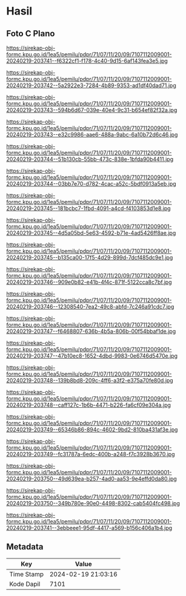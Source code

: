 # Hasil

## Foto C Plano

https://sirekap-obj-formc.kpu.go.id/1ea5/pemilu/pdpr/71/07/11/20/09/7107112009001-20240219-203741--f6322cf1-f178-4c40-9d15-6af143fea3e5.jpg

https://sirekap-obj-formc.kpu.go.id/1ea5/pemilu/pdpr/71/07/11/20/09/7107112009001-20240219-203742--5a2922e3-7284-4b89-9353-ad1df40dad71.jpg

https://sirekap-obj-formc.kpu.go.id/1ea5/pemilu/pdpr/71/07/11/20/09/7107112009001-20240219-203743--594b6d67-039e-40e4-9c31-b654ef82f32a.jpg

https://sirekap-obj-formc.kpu.go.id/1ea5/pemilu/pdpr/71/07/11/20/09/7107112009001-20240219-203743--e32c9986-aae6-488a-9abc-6a10b72d6c46.jpg

https://sirekap-obj-formc.kpu.go.id/1ea5/pemilu/pdpr/71/07/11/20/09/7107112009001-20240219-203744--51b130cb-55bb-473c-838e-1bfda90b4411.jpg

https://sirekap-obj-formc.kpu.go.id/1ea5/pemilu/pdpr/71/07/11/20/09/7107112009001-20240219-203744--03bb7e70-d782-4cac-a52c-5bdf0913a5eb.jpg

https://sirekap-obj-formc.kpu.go.id/1ea5/pemilu/pdpr/71/07/11/20/09/7107112009001-20240219-203745--181bcbc7-1fbd-4091-a4cd-f4103853d1e8.jpg

https://sirekap-obj-formc.kpu.go.id/1ea5/pemilu/pdpr/71/07/11/20/09/7107112009001-20240219-203745--4d5a05bd-5e63-4592-b71e-4ad5426ff8ae.jpg

https://sirekap-obj-formc.kpu.go.id/1ea5/pemilu/pdpr/71/07/11/20/09/7107112009001-20240219-203745--b135ca00-17f5-4d29-899d-7dcf485dc9e1.jpg

https://sirekap-obj-formc.kpu.go.id/1ea5/pemilu/pdpr/71/07/11/20/09/7107112009001-20240219-203746--909e0b82-e41b-4f4c-871f-5122cca8c7bf.jpg

https://sirekap-obj-formc.kpu.go.id/1ea5/pemilu/pdpr/71/07/11/20/09/7107112009001-20240219-203746--12308540-7ea2-49c8-abfd-7c246a91cdc7.jpg

https://sirekap-obj-formc.kpu.go.id/1ea5/pemilu/pdpr/71/07/11/20/09/7107112009001-20240219-203747--f6468807-636b-4b5a-806b-00f54bbaf1de.jpg

https://sirekap-obj-formc.kpu.go.id/1ea5/pemilu/pdpr/71/07/11/20/09/7107112009001-20240219-203747--47b10ec8-1652-4dbd-9983-0e6746d5470e.jpg

https://sirekap-obj-formc.kpu.go.id/1ea5/pemilu/pdpr/71/07/11/20/09/7107112009001-20240219-203748--139b8bd8-209c-4ff6-a3f2-e375a70fe80d.jpg

https://sirekap-obj-formc.kpu.go.id/1ea5/pemilu/pdpr/71/07/11/20/09/7107112009001-20240219-203748--caff127c-1b6b-4471-b226-fa6cf09e304a.jpg

https://sirekap-obj-formc.kpu.go.id/1ea5/pemilu/pdpr/71/07/11/20/09/7107112009001-20240219-203749--65346b86-894c-4602-9bd2-810ba431af3e.jpg

https://sirekap-obj-formc.kpu.go.id/1ea5/pemilu/pdpr/71/07/11/20/09/7107112009001-20240219-203749--fc31787a-6edc-400b-a248-f7c3928b3670.jpg

https://sirekap-obj-formc.kpu.go.id/1ea5/pemilu/pdpr/71/07/11/20/09/7107112009001-20240219-203750--49d639ea-b257-4ad0-aa53-9e4effd0da80.jpg

https://sirekap-obj-formc.kpu.go.id/1ea5/pemilu/pdpr/71/07/11/20/09/7107112009001-20240219-203750--349b780e-90e0-4498-8302-cab5404fc498.jpg

https://sirekap-obj-formc.kpu.go.id/1ea5/pemilu/pdpr/71/07/11/20/09/7107112009001-20240219-203741--3ebbeee1-95df-4417-a569-b156c406a1b4.jpg


## Metadata

| Key        | Value               |
| ---------- | ------------------- |
| Time Stamp | 2024-02-19 21:03:16 |
| Kode Dapil | 7101                |



